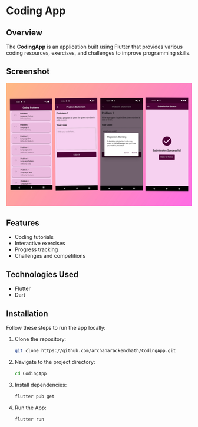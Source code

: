 # Coding App

## Overview
The **CodingApp** is an application built using Flutter that provides various coding resources, exercises, and challenges to improve programming skills.

## Screenshot
![App Screenshot](/screenshot.jpg)


## Features
- Coding tutorials
- Interactive exercises
- Progress tracking
- Challenges and competitions

## Technologies Used
- Flutter
- Dart

## Installation
Follow these steps to run the app locally:

1. Clone the repository:
   ```bash
   git clone https://github.com/archanarackenchath/CodingApp.git

2. Navigate to the project directory:
   ```bash
   cd CodingApp

3. Install dependencies:
   ```bash
   flutter pub get
   
4. Run the App:
    ```bash
    flutter run